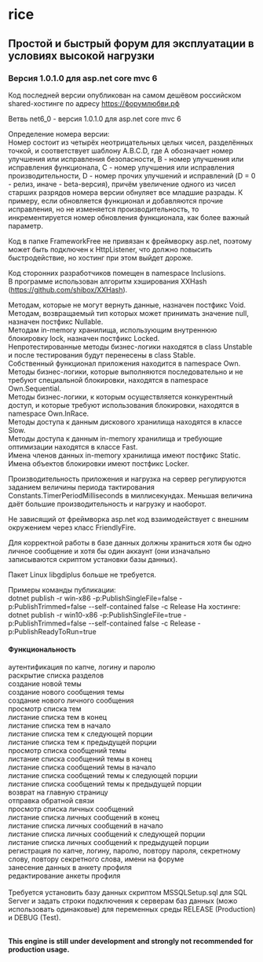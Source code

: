 # rice

## Простой и быстрый форум для эксплуатации в условиях высокой нагрузки

### Версия 1.0.1.0 для asp.net core mvc 6

Код последней версии опубликован на самом дешёвом российском shared-хостинге по адресу <a href="https://форумлюбви.рф">https://форумлюбви.рф</a>

Ветвь net6_0 - версия 1.0.1.0 для asp.net core mvc 6<br>

Определение номера версии:<br>
Номер состоит из четырёх неотрицательных целых чисел, разделённых точкой, и соответствует шаблону A.B.C.D, где A обозначает номер улучшения или исправления безопасности, B - номер улучшения или исправления функционала, С - номер улучшения или исправления производительности, D - номер прочих улучшений и исправлений (D = 0 - релиз, иначе - beta-версия), причём увеличение одного из чисел старших разрядов номера версии обнуляет все младшие разрады. К примеру, если обновляется функционал и добавляются прочие исправления, но не изменяется производительность, то инкрементируется номер обновления функционала, как более важный параметр.<br>

Код в папке FrameworkFree не привязан к фреймворку asp.net, поэтому может быть подключен к HttpListener, что должно повысить быстродействие, но хостинг при этом выйдет дороже.<br>

Код сторонних разработчиков помещен в namespace Inclusions.<br>
В программе использован алгоритм хэширования XXHash (<a href="https://github.com/shibox/XXHash">https://github.com/shibox/XXHash</a>).<br>

Методам, которые не могут вернуть данные, назначен постфикс Void.<br>
Методам, возвращаемый тип которых может принимать значение null, назначен постфикс Nullable.<br>
Методам in-memory хранилища, использующим внутреннюю блокировку lock, назначен постфикс Locked.<br>
Непротестированные методы бизнес-логики находятся в class Unstable и после тестирования будут перенесены в class Stable.<br>
Собственный функционал приложения находится в namespace Own.<br>
Методы бизнес-логики, которые выполняются последовательно и не требуют специальной блокировки, находятся в namespace Own.Sequential.<br>
Методы бизнес-логики, к которым осуществляется конкурентный доступ, и которые требуют использования блокировки, находятся в namespace Own.InRace.<br>
Методы доступа к данным дискового хранилища находятся в классе Slow.<br>
Методы доступа к данным in-memory хранилища и требующие оптимизации находятся в классе Fast.<br>
Имена членов данных in-memory хранилища имеют постфикс Static.<br>
Имена объектов блокировки имеют постфикс Locker.<br>

Производительность приложения и нагрузка на сервер регулируются заданием величины периода тактирования Constants.TimerPeriodMilliseconds в миллисекундах. Меньшая величина даёт большие производительность и нагрузку и наоборот.<br>

Не зависящий от фреймворка asp.net код взаимодействует с внешним окружением через класс FriendlyFire.<br>

Для корректной работы в базе данных должны храниться хотя бы одно личное сообщение и хотя бы один аккаунт (они изначально записываются скриптом установки базы данных).

Пакет Linux libgdiplus больше не требуется.

Примеры команды публикации: <br>
dotnet publish -r win-x86 -p:PublishSingleFile=false -p:PublishTrimmed=false --self-contained false -c Release
На хостинге: dotnet publish -r win10-x86 -p:PublishSingleFile=true -p:PublishTrimmed=false --self-contained false -c Release -p:PublishReadyToRun=true

#### Функциональность 
аутентификация по капче, логину и паролю<br>
раскрытие списка разделов<br>
создание новой темы<br>
создание нового сообщения темы<br>
создание нового личного сообщения<br>
просмотр списка тем<br>
листание списка тем в конец<br>
листание списка тем в начало<br>
листание списка тем к следующей порции<br>
листание списка тем к предыдущей порции<br>
просмотр списка сообщений темы<br>
листание списка сообщений темы в конец<br>
листание списка сообщений темы в начало<br>
листание списка сообщений темы к следующей порции<br>
листание списка сообщений темы к предыдущей порции<br>
возврат на главную страницу<br>
отправка обратной связи<br>
просмотр списка личных сообщений<br>
листание списка личных сообщений в конец<br>
листание списка личных сообщений в начало<br>
листание списка личных сообщений к следующей порции<br>
листание списка личных сообщений к предыдущей порции<br>
регистрация по капче, логину, паролю, повтору пароля, секретному слову, повтору секретного слова, имени на форуме<br>
занесение данных в анкету профиля<br>
редактирование анкеты профиля<br>
<br>
Требуется установить базу данных скриптом MSSQLSetup.sql для SQL Server и задать строки подключения к серверам баз данных (можо использовать одинаковые) для переменных среды RELEASE (Production) и DEBUG (Test).

<br><b>This engine is still under development and strongly not recommended for production usage.</b>